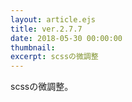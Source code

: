 ```yaml
---
layout: article.ejs
title: ver.2.7.7
date: 2018-05-30 00:00:00
thumbnail: 
excerpt: scssの微調整
---
```


scssの微調整。
